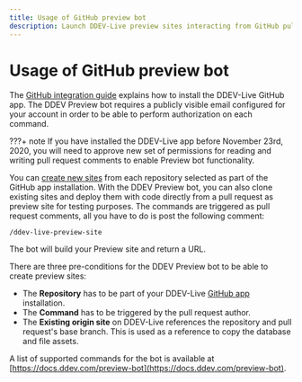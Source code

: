 ```yaml
---
title: Usage of GitHub preview bot
description: Launch DDEV-Live preview sites interacting from GitHub pull requests 
---
```

# Usage of GitHub preview bot

The [GitHub integration guide](https://docs.ddev.com/github/) explains how to install the DDEV-Live GitHub app. The DDEV Preview bot requires a publicly visible email configured for your account in order to be able to perform authorization on each command.

???+ note 
    If you have installed the DDEV-Live app before November 23rd, 2020, you will need to approve new set of permissions for reading and writing pull request comments to enable Preview bot functionality.

You can [create new sites](https://docs.ddev.com/sites/#github) from each repository selected as part of the GitHub app installation. With the DDEV Preview bot, you can also clone existing sites and deploy them with code directly from a pull request as preview site for testing purposes. The commands are triggered as pull request comments, all you have to do is post the following comment:

```
/ddev-live-preview-site
```
The bot will build your Preview site and return a URL.

There are three pre-conditions for the DDEV Preview bot to be able to create preview sites:

- The **Repository** has to be part of your DDEV-Live [GitHub app](https://docs.ddev.com/github/) installation.
- The **Command** has to be triggered by the pull request author.
- The **Existing origin site** on DDEV-Live references the repository and pull request's base branch. This is used as a reference to copy the database and file assets.

A list of supported commands for the bot is available at [https://docs.ddev.com/preview-bot](https://docs.ddev.com/preview-bot).
